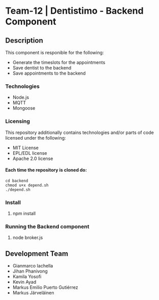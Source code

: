 # Team-12 | Dentistimo - Backend Component  

## Description

This component is responible for the following:

* Generate the timeslots for the appointments
* Save dentist to the backend
* Save appointments to the backend

### Technologies

* Node.js
* MQTT
* Mongoose


### Licensing

This repository additionally contains technologies and/or parts of code licensed under the following:
* MIT License
* EPL/EDL license
* Apache 2.0 license

#### Each time the repository is cloned do:
```
cd backend
chmod u+x depend.sh
./depend.sh
```

### Install

1. npm install

### Running the Backend component

1. node broker.js 

## Development Team

* Gianmarco Iachella
* Jihan Phanivong
* Kamila Yosofi
* Kevin Ayad
* Markus Emilio Puerto Gutiérrez
* Markus Järveläinen
